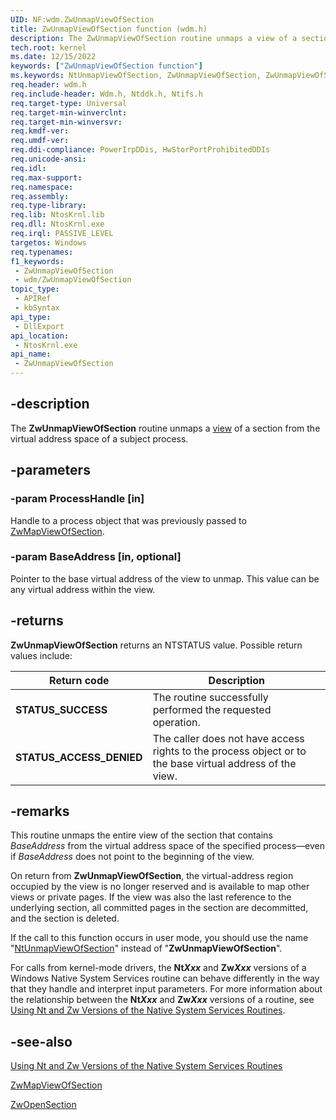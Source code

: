 ```yaml
---
UID: NF:wdm.ZwUnmapViewOfSection
title: ZwUnmapViewOfSection function (wdm.h)
description: The ZwUnmapViewOfSection routine unmaps a view of a section from the virtual address space of a subject process.
tech.root: kernel
ms.date: 12/15/2022
keywords: ["ZwUnmapViewOfSection function"]
ms.keywords: NtUnmapViewOfSection, ZwUnmapViewOfSection, ZwUnmapViewOfSection routine [Kernel-Mode Driver Architecture], k111_4353325c-d2a1-47b3-b58a-b62929c417f9.xml, kernel.zwunmapviewofsection, wdm/NtUnmapViewOfSection, wdm/ZwUnmapViewOfSection
req.header: wdm.h
req.include-header: Wdm.h, Ntddk.h, Ntifs.h
req.target-type: Universal
req.target-min-winverclnt:
req.target-min-winversvr: 
req.kmdf-ver: 
req.umdf-ver: 
req.ddi-compliance: PowerIrpDDis, HwStorPortProhibitedDDIs
req.unicode-ansi: 
req.idl: 
req.max-support: 
req.namespace: 
req.assembly: 
req.type-library: 
req.lib: NtosKrnl.lib
req.dll: NtosKrnl.exe
req.irql: PASSIVE_LEVEL
targetos: Windows
req.typenames: 
f1_keywords:
 - ZwUnmapViewOfSection
 - wdm/ZwUnmapViewOfSection
topic_type:
 - APIRef
 - kbSyntax
api_type:
 - DllExport
api_location:
 - NtosKrnl.exe
api_name:
 - ZwUnmapViewOfSection
---
```


## -description

The **ZwUnmapViewOfSection** routine unmaps a [view](/windows-hardware/drivers/kernel/section-objects-and-views) of a section from the virtual address space of a subject process.

## -parameters

### -param ProcessHandle [in]

Handle to a process object that was previously passed to [ZwMapViewOfSection](./nf-wdm-zwmapviewofsection.md).

### -param BaseAddress [in, optional]

Pointer to the base virtual address of the view to unmap. This value can be any virtual address within the view.

## -returns

**ZwUnmapViewOfSection** returns an NTSTATUS value. Possible return values include:

| Return code | Description |
|---|---|
| **STATUS_SUCCESS** | The routine successfully performed the requested operation. |
| **STATUS_ACCESS_DENIED** | The caller does not have access rights to the process object or to the base virtual address of the view. |

## -remarks

This routine unmaps the entire view of the section that contains *BaseAddress* from the virtual address space of the specified process—even if *BaseAddress* does not point to the beginning of the view.

On return from **ZwUnmapViewOfSection**, the virtual-address region occupied by the view is no longer reserved and is available to map other views or private pages. If the view was also the last reference to the underlying section, all committed pages in the section are decommitted, and the section is deleted.

If the call to this function occurs in user mode, you should use the name "[NtUnmapViewOfSection](/windows-hardware/drivers/ddi/wdm/nf-wdm-zwunmapviewofsection)" instead of "**ZwUnmapViewOfSection**".

For calls from kernel-mode drivers, the **Nt*Xxx*** and **Zw*Xxx*** versions of a Windows Native System Services routine can behave differently in the way that they handle and interpret input parameters. For more information about the relationship between the **Nt*Xxx*** and **Zw*Xxx*** versions of a routine, see [Using Nt and Zw Versions of the Native System Services Routines](/windows-hardware/drivers/kernel/using-nt-and-zw-versions-of-the-native-system-services-routines).

## -see-also

[Using Nt and Zw Versions of the Native System Services Routines](/windows-hardware/drivers/kernel/using-nt-and-zw-versions-of-the-native-system-services-routines)

[ZwMapViewOfSection](./nf-wdm-zwmapviewofsection.md)

[ZwOpenSection](./nf-wdm-zwopensection.md)